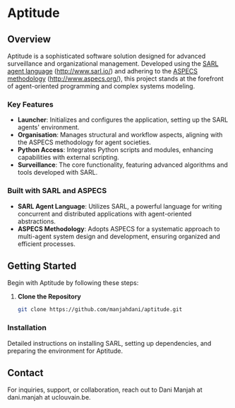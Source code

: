 # Aptitude

## Overview
Aptitude is a sophisticated software solution designed for advanced surveillance and organizational management. Developed using the [SARL agent language](http://www.sarl.io/) (http://www.sarl.io/) and adhering to the [ASPECS methodology](http://www.aspecs.org/) (http://www.aspecs.org/), this project stands at the forefront of agent-oriented programming and complex systems modeling.

### Key Features
- **Launcher**: Initializes and configures the application, setting up the SARL agents' environment.
- **Organisation**: Manages structural and workflow aspects, aligning with the ASPECS methodology for agent societies.
- **Python Access**: Integrates Python scripts and modules, enhancing capabilities with external scripting.
- **Surveillance**: The core functionality, featuring advanced algorithms and tools developed with SARL.

### Built with SARL and ASPECS
- **SARL Agent Language**: Utilizes SARL, a powerful language for writing concurrent and distributed applications with agent-oriented abstractions.
- **ASPECS Methodology**: Adopts ASPECS for a systematic approach to multi-agent system design and development, ensuring organized and efficient processes.

## Getting Started
Begin with Aptitude by following these steps:

1. **Clone the Repository**
   ```bash
   git clone https://github.com/manjahdani/aptitude.git

### Installation
Detailed instructions on installing SARL, setting up dependencies, and preparing the environment for Aptitude.

## Contact
For inquiries, support, or collaboration, reach out to Dani Manjah at dani.manjah at uclouvain.be.
